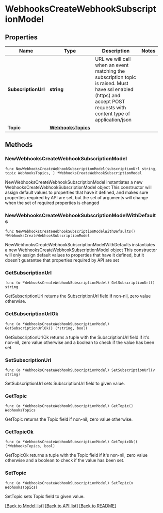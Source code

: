 # WebhooksCreateWebhookSubscriptionModel

## Properties

Name | Type | Description | Notes
------------ | ------------- | ------------- | -------------
**SubscriptionUrl** | **string** | URL we will call when an event matching the subscription topic is raised. Must have ssl enabled (https) and accept POST requests with content type of application/json | 
**Topic** | [**WebhooksTopics**](Webhooks.Topics.md) |  | 

## Methods

### NewWebhooksCreateWebhookSubscriptionModel

`func NewWebhooksCreateWebhookSubscriptionModel(subscriptionUrl string, topic WebhooksTopics, ) *WebhooksCreateWebhookSubscriptionModel`

NewWebhooksCreateWebhookSubscriptionModel instantiates a new WebhooksCreateWebhookSubscriptionModel object
This constructor will assign default values to properties that have it defined,
and makes sure properties required by API are set, but the set of arguments
will change when the set of required properties is changed

### NewWebhooksCreateWebhookSubscriptionModelWithDefaults

`func NewWebhooksCreateWebhookSubscriptionModelWithDefaults() *WebhooksCreateWebhookSubscriptionModel`

NewWebhooksCreateWebhookSubscriptionModelWithDefaults instantiates a new WebhooksCreateWebhookSubscriptionModel object
This constructor will only assign default values to properties that have it defined,
but it doesn't guarantee that properties required by API are set

### GetSubscriptionUrl

`func (o *WebhooksCreateWebhookSubscriptionModel) GetSubscriptionUrl() string`

GetSubscriptionUrl returns the SubscriptionUrl field if non-nil, zero value otherwise.

### GetSubscriptionUrlOk

`func (o *WebhooksCreateWebhookSubscriptionModel) GetSubscriptionUrlOk() (*string, bool)`

GetSubscriptionUrlOk returns a tuple with the SubscriptionUrl field if it's non-nil, zero value otherwise
and a boolean to check if the value has been set.

### SetSubscriptionUrl

`func (o *WebhooksCreateWebhookSubscriptionModel) SetSubscriptionUrl(v string)`

SetSubscriptionUrl sets SubscriptionUrl field to given value.


### GetTopic

`func (o *WebhooksCreateWebhookSubscriptionModel) GetTopic() WebhooksTopics`

GetTopic returns the Topic field if non-nil, zero value otherwise.

### GetTopicOk

`func (o *WebhooksCreateWebhookSubscriptionModel) GetTopicOk() (*WebhooksTopics, bool)`

GetTopicOk returns a tuple with the Topic field if it's non-nil, zero value otherwise
and a boolean to check if the value has been set.

### SetTopic

`func (o *WebhooksCreateWebhookSubscriptionModel) SetTopic(v WebhooksTopics)`

SetTopic sets Topic field to given value.



[[Back to Model list]](../README.md#documentation-for-models) [[Back to API list]](../README.md#documentation-for-api-endpoints) [[Back to README]](../README.md)


